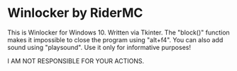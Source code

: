 # Winlocker by RiderMC
This is Winlocker for Windows 10. Written via Tkinter. 
The "block()" function makes it impossible to close the program using "alt+f4". You can also add sound using "playsound". Use it only for informative purposes!

I AM NOT RESPONSIBLE FOR YOUR ACTIONS.
